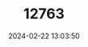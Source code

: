 ---
title: "12763"
category: "Manis javanica"
draft: false
date: 2024-02-22 13:03:50
languages:
  English: ["Malayan Pangolin", "Sunda Pangolin"]
  French: ["Pangolin Javanais", "Pangolin Malais"]
  Spanish; Castilian: ["Pangolín Malayo"]
---